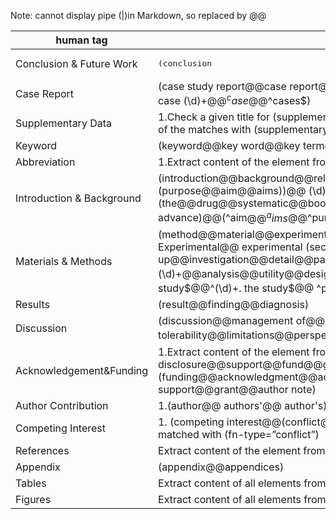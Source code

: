Note: cannot display pipe (|)in Markdown, so replaced by @@

| human tag|purpose|
-----------|-------|
| Conclusion & Future Work |	<pre>(conclusion|key message@@future@@summary@@recommendation@@ implications for clinical practice@@concluding remark)</pre>|
| Case Report	| (case study report@@case report@@case presentation@@case description@@case summary@@case history@@ (\d)+\. case@@^ case (\d)+$@@^case$@@^cases$)|
| Supplementary Data	| 1.Check a given title for (supplementary@@supporting information@@supplemental@@web extra material) 2. Check if the content of the <footnote> matches with (supplementary)|
|Keyword	|(keyword@@key word@@key term@@index@@ocis code@@mesh@@accession@@search term)	
|Abbreviation	|1.Extract content of the <glossary> element from a given xml document 2.(abbreviation@@glossary)|
|Introduction & Background	|(introduction@@background@@related literature@@literature review@@ objective@@ purpose of this study@@study (purpose@@aim@@aims))@@ (\d)+. (purpose@@aims@@aim)@@(aims@@aim@@purpose) of the study) @@ (the@@drug@@systematic@@book) review@@review of literature@@related work@@ recent advance)@@(^aim$@@^aims$@@^purpose$@@^purposes$@@^purpose/aim$@@ ^purpose of study$@@^review$@@^reviews$@@^minireview$)|
|Materials & Methods	|(method@@material@@experimental procedure@@implementation@@ methodology@@treatment@@statistical analysis@@(\d)+. Experimental@@ experimental (section@@evaluation@@design@@approach@@protocol@@setting@@set up@@investigation@@detail@@part@@pespective@@tool)@@study protocol@@ construction and content@@experiment (\d)+@@analysis@@utility@@design@@ (\d)+\. Theory@@theory and@@theory of)@@ (^experiments$@@^experimental$@@^the study$@@^(\d)+. the study$@@ ^protocol$@@^protocols$@@^theory$) AND NOT (supplement)|
|Results	|(result@@finding@@diagnosis)|
|Discussion	|(discussion@@management of@@(\d)+. management@@safety and tolerability@@limitations@@perspective@@commentary@@(\d)+. comment@@^management$@@^comment$@@^comments$)|
|Acknowledgement&Funding	|1.Extract content of the <ack> element from a given xml document 2.Check if the content of the <footnote>  matched with (financial disclosure@@support@@fund@@grant@@thank) 3.(funding@@acknowledgment@@acknowledgement@@acknowledgement@@acknowlegement@@open access@@financial support@@grant@@author note)|
|Author Contribution |	1.(author@@ authors'@@ author's) contribution 2.Check if the content of the <footnote> element matched with (fn-type=”con”)|
|Competing Interest	| 1. (competing interest@@(conflict@@conflicts) of interest@@disclosure@@declaration) 2. Check if the content of the <footnote> element matched with (fn-type=”conflict”)|
|References	| Extract content of the <ref-list> element from a given xml document|
|Appendix	|(appendix@@appendices)|
|Tables	|Extract content of all <table-wrap> elements from a given xml document|
|Figures	|Extract content of all <fig> elements from a given xml document|




